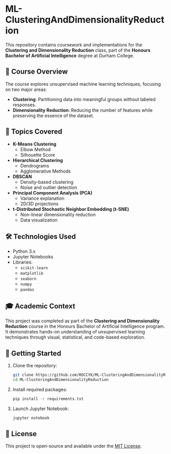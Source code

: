 # ML-ClusteringAndDimensionalityReduction

This repository contains coursework and implementations for the **Clustering and Dimensionality Reduction** class, part of the **Honours Bachelor of Artificial Intelligence** degree at Durham College.

## 📘 Course Overview

The course explores unsupervised machine learning techniques, focusing on two major areas:
- **Clustering**: Partitioning data into meaningful groups without labeled responses.
- **Dimensionality Reduction**: Reducing the number of features while preserving the essence of the dataset.

## 🧪 Topics Covered

- **K-Means Clustering**
  - Elbow Method
  - Silhouette Score
- **Hierarchical Clustering**
  - Dendrograms
  - Agglomerative Methods
- **DBSCAN**
  - Density-based clustering
  - Noise and outlier detection
- **Principal Component Analysis (PCA)**
  - Variance explanation
  - 2D/3D projections
- **t-Distributed Stochastic Neighbor Embedding (t-SNE)**
  - Non-linear dimensionality reduction
  - Data visualization

## 🛠️ Technologies Used

- Python 3.x
- Jupyter Notebooks
- Libraries:
  - `scikit-learn`
  - `matplotlib`
  - `seaborn`
  - `numpy`
  - `pandas`

## 🎓 Academic Context

This project was completed as part of the **Clustering and Dimensionality Reduction** course in the Honours Bachelor of Artificial Intelligence program. It demonstrates hands-on understanding of unsupervised learning techniques through visual, statistical, and code-based exploration.

## 🚀 Getting Started

1. Clone the repository:
   ```bash
   git clone https://github.com/ROCCYK/ML-ClusteringAndDimensionalityReduction.git
   cd ML-ClusteringAndDimensionalityReduction
   ```

2. Install required packages:
   ```bash
   pip install -r requirements.txt
   ```

3. Launch Jupyter Notebook:
   ```bash
   jupyter notebook
   ```

## 📜 License

This project is open-source and available under the [MIT License](LICENSE).
